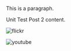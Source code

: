 This is a paragraph.

Unit Test Post 2 content.

![flickr](https://www.flickr.com/photos/88096431@N00/sets/72157647341676134/)

![youtube](//www.youtube.com/embed/eJMyq8M_abI)

